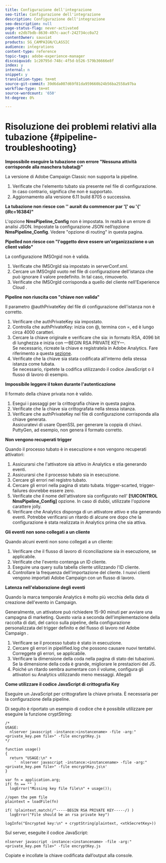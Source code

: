 ```yaml
---
title: Configurazione dell'integrazione
seo-title: Configurazione dell'integrazione
description: Configurazione dell'integrazione
seo-description: null
page-status-flag: never-activated
uuid: e2db7bdb-8630-497c-aacf-242734cc0a72
contentOwner: sauviat
products: SG_CAMPAIGN/CLASSIC
audience: integrations
content-type: reference
topic-tags: adobe-experience-manager
discoiquuid: 1c20795d-748c-4f5d-b526-579b36666e8f
index: y
internal: n
snippet: y
translation-type: tm+mt
source-git-commit: 39d6da007d69f81da959660b24b56ba2558a97ba
workflow-type: tm+mt
source-wordcount: '650'
ht-degree: 0%

---
```



# Risoluzione dei problemi relativi alla tubazione {#pipeline-troubleshooting}

**Impossibile eseguire la tubazione con errore &quot;Nessuna attività corrisponde alla maschera tubata@&quot;**

La versione di  Adobe Campaign Classic non supporta la pipeline.

1. Verificate che l&#39;elemento tubato sia presente nel file di configurazione. In caso contrario, significa che non è supportato.
1. Aggiornamento alla versione 6.11 build 8705 o successiva.

**La tubazione non riesce con &#39;&#39; aurait du commencer par &#39;[&#39; ou &#39;{&#39; (iRc=16384)&quot;**

L&#39;opzione **NmsPipeline_Config** non è impostata. In realtà è un errore di analisi JSON.
Impostate la configurazione JSON nell’opzione **NmsPipeline_Config**. Vedere &quot;opzione di routing&quot; in questa pagina.

**Pipelled non riesce con &quot;l&#39;oggetto deve essere un&#39;organizzazione o un client valido&quot;**

La configurazione IMSOrgid non è valida.

1. Verificate che IMSOrgId sia impostato in serverConf.xml.
1. Cercare un IMSOrgId vuoto nel file di configurazione dell&#39;istanza che può ignorare il valore predefinito. In tal caso, rimuoverlo.
1. Verificate che IMSOrgId corrisponda a quello del cliente nell&#39;Experience Cloud .

**Pipeline non riuscita con &quot;chiave non valida&quot;**

Il parametro @authPrivateKey del file di configurazione dell&#39;istanza non è corretto.

1. Verificare che authPrivateKey sia impostato.
1. Controlla che authPrivateKey: inizia con @, termina con =, ed è lungo circa 4000 caratteri.
1. Cercare la chiave originale e verificare che sia: in formato RSA, 4096 bit di lunghezza e inizia con —BEGIN RSA PRIVATE KEY—.
   <br> Se necessario, ricreate la chiave e registratela in Adobe  Analytics. Fare riferimento a questa [sezione](../../integrations/using/configuring-pipeline.md#oauth-client-creation).
1. Verificate che la chiave sia stata codificata all’interno della stessa istanza come tubata. <br>Se necessario, ripetete la codifica utilizzando il codice JavaScript o il flusso di lavoro di esempio.

**Impossibile leggere il token durante l&#39;autenticazione**

Il formato della chiave privata non è valido.

1. Esegui i passaggi per la crittografia chiave in questa pagina.
1. Verificate che la chiave sia crittografata nella stessa istanza.
1. Verificare che authPrivateKey nel file di configurazione corrisponda alla chiave generata. <br>Assicuratevi di usare OpenSSL per generare la coppia di chiavi. PuttyGen, ad esempio, non genera il formato corretto.

**Non vengono recuperati trigger**

Quando il processo tubato è in esecuzione e non vengono recuperati attivatori:

1. Assicurarsi che l&#39;attivatore sia attivo in  Analytics e stia generando eventi.
1. Assicurarsi che il processo tubato sia in esecuzione.
1. Cercare gli errori nel registro tubato.
1. Cercare gli errori nella pagina di stato tubata. trigger-scarted, trigger-failures dovrebbe essere zero.
1. Verificate che il nome dell&#39;attivatore sia configurato nell&#39; **[!UICONTROL NmsPipeline_Config]** opzione. In caso di dubbi, utilizzate l&#39;opzione carattere jolly.
1. Verificare che  Analytics disponga di un attivatore attivo e stia generando eventi. Potrebbe verificarsi un ritardo di alcune ore dopo che la configurazione è stata realizzata in  Analytics prima che sia attiva.

**Gli eventi non sono collegati a un cliente**

Quando alcuni eventi non sono collegati a un cliente:

1. Verificare che il flusso di lavoro di riconciliazione sia in esecuzione, se applicabile.
1. Verificate che l&#39;evento contenga un ID cliente.
1. Eseguire una query sulla tabella cliente utilizzando l&#39;ID cliente.
1. Controllare la frequenza dell&#39;importazione del cliente. I nuovi clienti vengono importati  Adobe Campaign con un flusso di lavoro.

**Latenza nell&#39;elaborazione degli eventi**

Quando la marca temporale  Analytics è molto più vecchia della data di creazione dell&#39;evento in Campaign.

Generalmente, un attivatore può richiedere 15-90 minuti per avviare una campagna di marketing. Questo varia a seconda dell&#39;implementazione della raccolta di dati, del carico sulla pipeline, della configurazione personalizzata del trigger definito e del flusso di lavoro nel Adobe Campaign .

1. Verificare se il processo tubato è stato in esecuzione.
1. Cercare gli errori in pipelified.log che possono causare nuovi tentativi. Correggete gli errori, se applicabile.
1. Verificare la dimensione della coda nella pagina di stato dei tubazioni. Se la dimensione della coda è grande, migliorare le prestazioni del JS.
1. Poiché un ritardo sembra aumentare con il volume, configura gli attivatori su  Analytics utilizzando meno messaggi.
Allegati

**Come utilizzare il codice JavaScript di crittografia Key**

Eseguire un JavaScript per crittografare la chiave privata. È necessaria per la configurazione della pipeline.

Di seguito è riportato un esempio di codice che è possibile utilizzare per eseguire la funzione cryptString:

```
/*
USAGE:
  nlserver javascript -instance:<instancename> -file -arg:"<private_key.pem file>" -file encryptKey.js
*/
 
function usage()
{
  return "USAGE:\n" +
    '  nlserver javascript -instance:<instancename> -file -arg:"<private_key.pem file>" -file encryptKey.js\n'
}
 
var fn = application.arg;
if( fn == "" )
  logError("Missing key file file\n" + usage());
 
//open the pem file
plaintext = loadFile(fn)
 
if( !plaintext.match(/^-----BEGIN RSA PRIVATE KEY-----/) )
  logError("File should be an rsa private key")
 
logInfo("Encrypted key:\n" + cryptString(plaintext, <xtkSecretKey>))
```

Sul server, eseguite il codice JavaScript:

```
nlserver javascript -instance:<instancename> -file -arg:"<private_key.pem file>" -file encryptKey.js
```

Copiate e incollate la chiave codificata dall’output alla console.